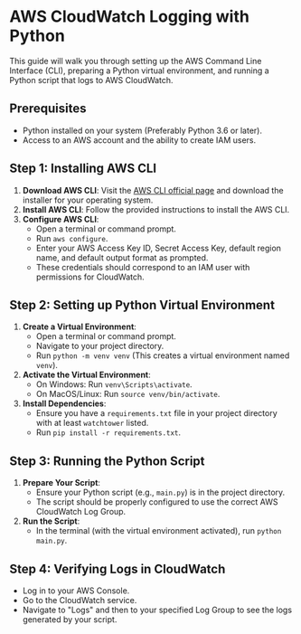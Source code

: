 # AWS CloudWatch Logging with Python

This guide will walk you through setting up the AWS Command Line Interface (CLI), preparing a Python virtual environment, and running a Python script that logs to AWS CloudWatch.

## Prerequisites

- Python installed on your system (Preferably Python 3.6 or later).
- Access to an AWS account and the ability to create IAM users.

## Step 1: Installing AWS CLI

1. **Download AWS CLI**: Visit the [AWS CLI official page](https://aws.amazon.com/cli/) and download the installer for your operating system.
2. **Install AWS CLI**: Follow the provided instructions to install the AWS CLI.
3. **Configure AWS CLI**:
   - Open a terminal or command prompt.
   - Run `aws configure`.
   - Enter your AWS Access Key ID, Secret Access Key, default region name, and default output format as prompted.
   - These credentials should correspond to an IAM user with permissions for CloudWatch.

## Step 2: Setting up Python Virtual Environment

1. **Create a Virtual Environment**:
   - Open a terminal or command prompt.
   - Navigate to your project directory.
   - Run `python -m venv venv` (This creates a virtual environment named `venv`).
2. **Activate the Virtual Environment**:
   - On Windows: Run `venv\Scripts\activate`.
   - On MacOS/Linux: Run `source venv/bin/activate`.
3. **Install Dependencies**:
   - Ensure you have a `requirements.txt` file in your project directory with at least `watchtower` listed.
   - Run `pip install -r requirements.txt`.

## Step 3: Running the Python Script

1. **Prepare Your Script**:
   - Ensure your Python script (e.g., `main.py`) is in the project directory.
   - The script should be properly configured to use the correct AWS CloudWatch Log Group.
2. **Run the Script**:
   - In the terminal (with the virtual environment activated), run `python main.py`.

## Step 4: Verifying Logs in CloudWatch

- Log in to your AWS Console.
- Go to the CloudWatch service.
- Navigate to "Logs" and then to your specified Log Group to see the logs generated by your script.
